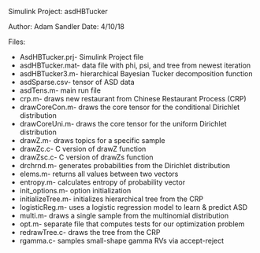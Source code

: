 Simulink Project: asdHBTucker

Author: Adam Sandler
Date: 4/10/18

Files:
- AsdHBTucker.prj- Simulink Project file
- asdHBTucker.mat- data file with phi, psi, and tree from newest iteration
- asdHBTucker3.m- hierarchical Bayesian Tucker decomposition function
- asdSparse.csv- tensor of ASD data
- asdTens.m- main run file
- crp.m- draws new restaurant from Chinese Restaurant Process (CRP)
- drawCoreCon.m- draws the core tensor for the conditional Dirichlet distribution
- drawCoreUni.m- draws the core tensor for the uniform Dirichlet distribution
- drawZ.m- draws topics for a specific sample
- drawZc.c- C version of drawZ function
- drawZsc.c- C version of drawZs function
- drchrnd.m- generates probabilities from the Dirichlet distribution
- elems.m- returns all values between two vectors
- entropy.m- calculates entropy of probability vector
- init_options.m- option initialization
- initializeTree.m- initializes hierarchical tree from the CRP
- logisticReg.m- uses a logistic regression model to learn & predict ASD
- multi.m- draws a single sample from the multinomial distribution
- opt.m- separate file that computes tests for our optimization problem
- redrawTree.c- draws the tree from the CRP
- rgamma.c- samples small-shape gamma RVs via accept-reject